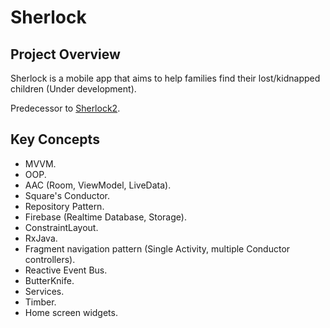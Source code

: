 # Sherlock

## Project Overview

Sherlock is a mobile app that aims to help families find their
lost/kidnapped children (Under development).

Predecessor to [Sherlock2](https://github.com/AhmedMourad0/Sherlock2).

## Key Concepts

- MVVM.
- OOP.
- AAC (Room, ViewModel, LiveData).
- Square's Conductor.
- Repository Pattern.
- Firebase (Realtime Database, Storage).
- ConstraintLayout.
- RxJava.
- Fragment navigation pattern (Single Activity, multiple Conductor controllers).
- Reactive Event Bus.
- ButterKnife.
- Services.
- Timber.
- Home screen widgets.
